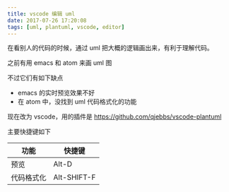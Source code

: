 ```yaml
---
title: vscode 编辑 uml
date: 2017-07-26 17:20:08
tags: [uml, plantuml, vscode, editor]
---
```


在看别人的代码的时候，通过 uml 把大概的逻辑画出来，有利于理解代码。

<!--more-->

之前有用 emacs 和 atom 来画 uml 图

不过它们有如下缺点

* emacs 的实时预览效果不好
* 在 atom 中，没找到 uml 代码格式化的功能

现在改为 vscode，用的插件是 <https://github.com/qjebbs/vscode-plantuml>

主要快捷键如下


| 功能       | 快捷键      |
| ---        | ---         |
| 预览       | Alt-D       |
| 代码格式化 | Alt-SHIFT-F |



















